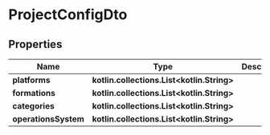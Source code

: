 
# ProjectConfigDto

## Properties
Name | Type | Description | Notes
------------ | ------------- | ------------- | -------------
**platforms** | **kotlin.collections.List&lt;kotlin.String&gt;** |  |  [optional]
**formations** | **kotlin.collections.List&lt;kotlin.String&gt;** |  |  [optional]
**categories** | **kotlin.collections.List&lt;kotlin.String&gt;** |  |  [optional]
**operationsSystem** | **kotlin.collections.List&lt;kotlin.String&gt;** |  |  [optional]



